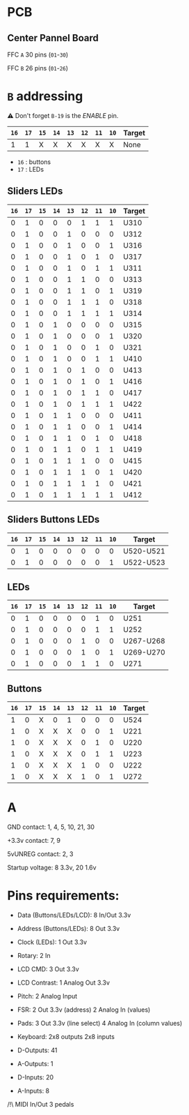 # PCB

## Center Pannel Board

FFC `A` 30 pins (`01`-`30`)

FFC `B` 26 pins (`01`-`26`)


# `B` addressing

⚠️ Don't forget `B-19` is the _ENABLE_ pin. 

| `16` | `17` | `15` | `14` | `13` | `12` | `11` | `10` | Target |
| ---- | ---- | ---- | ---- | ---- | ---- | ---- | ---- | ------ |
|  1   |  1   |   X  |   X  |   X  |   X  |   X  |   X  | None   |

* `16` : buttons
* `17` : LEDs

## Sliders LEDs

| `16` | `17` | `15` | `14` | `13` | `12` | `11` | `10` | Target |
| ---- | ---- | ---- | ---- | ---- | ---- | ---- | ---- | ------ |
|  0   |  1   |   0  |   0  |   0  |   1  |   1  |   1  | U310   |
|  0   |  1   |   0  |   0  |   1  |   0  |   0  |   0  | U312   |
|  0   |  1   |   0  |   0  |   1  |   0  |   0  |   1  | U316   |
|  0   |  1   |   0  |   0  |   1  |   0  |   1  |   0  | U317   |
|  0   |  1   |   0  |   0  |   1  |   0  |   1  |   1  | U311   |
|  0   |  1   |   0  |   0  |   1  |   1  |   0  |   0  | U313   |
|  0   |  1   |   0  |   0  |   1  |   1  |   0  |   1  | U319   |
|  0   |  1   |   0  |   0  |   1  |   1  |   1  |   0  | U318   |
|  0   |  1   |   0  |   0  |   1  |   1  |   1  |   1  | U314   |
|  0   |  1   |   0  |   1  |   0  |   0  |   0  |   0  | U315   |
|  0   |  1   |   0  |   1  |   0  |   0  |   0  |   1  | U320   |
|  0   |  1   |   0  |   1  |   0  |   0  |   1  |   0  | U321   |
|  0   |  1   |   0  |   1  |   0  |   0  |   1  |   1  | U410   |
|  0   |  1   |   0  |   1  |   0  |   1  |   0  |   0  | U413   |
|  0   |  1   |   0  |   1  |   0  |   1  |   0  |   1  | U416   |
|  0   |  1   |   0  |   1  |   0  |   1  |   1  |   0  | U417   |
|  0   |  1   |   0  |   1  |   0  |   1  |   1  |   1  | U422   |
|  0   |  1   |   0  |   1  |   1  |   0  |   0  |   0  | U411   |
|  0   |  1   |   0  |   1  |   1  |   0  |   0  |   1  | U414   |
|  0   |  1   |   0  |   1  |   1  |   0  |   1  |   0  | U418   |
|  0   |  1   |   0  |   1  |   1  |   0  |   1  |   1  | U419   |
|  0   |  1   |   0  |   1  |   1  |   1  |   0  |   0  | U415   |
|  0   |  1   |   0  |   1  |   1  |   1  |   0  |   1  | U420   |
|  0   |  1   |   0  |   1  |   1  |   1  |   1  |   0  | U421   |
|  0   |  1   |   0  |   1  |   1  |   1  |   1  |   1  | U412   |


## Sliders Buttons LEDs

| `16` | `17` | `15` | `14` | `13` | `12` | `11` | `10` | Target |
| ---- | ---- | ---- | ---- | ---- | ---- | ---- | ---- | ------ |
|  0   |   1  |   0  |   0  |   0  |   0  |   0  |   0  | U520-U521   |
|  0   |   1  |   0  |   0  |   0  |   0  |   0  |   1  | U522-U523   |


## LEDs
| `16` | `17` | `15` | `14` | `13` | `12` | `11` | `10` | Target |
| ---- | ---- | ---- | ---- | ---- | ---- | ---- | ---- | ------ |
|   0  |   1  |   0  |   0  |   0  |   0  |   1  |   0  | U251   |
|   0  |   1  |   0  |   0  |   0  |   0  |   1  |   1  | U252   |
|   0  |   1  |   0  |   0  |   0  |   1  |   0  |   0  | U267-U268   |
|   0  |   1  |   0  |   0  |   0  |   1  |   0  |   1  | U269-U270   |
|   0  |   1  |   0  |   0  |   0  |   1  |   1  |   0  | U271   |

## Buttons
| `16` | `17` | `15` | `14` | `13` | `12` | `11` | `10` | Target |
| ---- | ---- | ---- | ---- | ---- | ---- | ---- | ---- | ------ |
|   1  |   0  |   X  |  0   |   1  |   0  |   0  |   0  | U524 |
|  1   |   0  |   X  |  X   |   X  |   0  |   0  |   1  | U221 |
|  1   |   0  |   X  |  X   |   X  |   0  |   1  |   0  | U220 |
|  1   |   0  |   X  |  X   |   X  |   0  |   1  |   1  | U223 |
|  1   |   0  |   X  |  X   |   X  |   1  |   0  |   0  | U222 |
|  1   |   0  |   X  |  X   |   X  |   1  |   0  |   1  | U272 |


# A

GND contact:
1, 4, 5, 10, 21, 30

+3.3v contact:
7, 9

5vUNREG contact:
2, 3

Startup voltage:
8 3.3v, 20 1.6v



# Pins requirements:

* Data (Buttons/LEDs/LCD): 8 In/Out 3.3v
* Address (Buttons/LEDs): 8 Out 3.3v
* Clock (LEDs): 1 Out 3.3v
* Rotary: 2 In
* LCD CMD: 3 Out 3.3v
* LCD Contrast: 1 Analog Out 3.3v
* Pitch: 2 Analog Input
* FSR: 2 Out 3.3v (address) 2 Analog In (values)
* Pads: 3 Out 3.3v (line select) 4 Analog In (column values)
* Keyboard: 2x8 outputs 2x8 inputs


* D-Outputs: 41
* A-Outputs: 1
* D-Inputs: 20
* A-Inputs: 8

/!\ MIDI In/Out
 3 pedals
 
